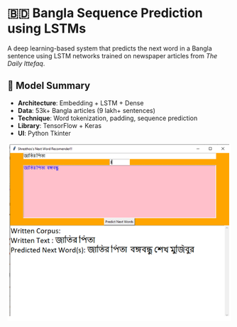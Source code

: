 # 🇧🇩 Bangla Sequence Prediction using LSTMs

A deep learning-based system that predicts the next word in a Bangla sentence using LSTM networks trained on newspaper articles from *The Daily Ittefaq*.

## 🧠 Model Summary

- **Architecture**: Embedding + LSTM + Dense
- **Data**: 53k+ Bangla articles (9 lakh+ sentences)
- **Technique**: Word tokenization, padding, sequence prediction
- **Library**: TensorFlow + Keras
- **UI**: Python Tkinter


![Project Screenshot](plot.png)
